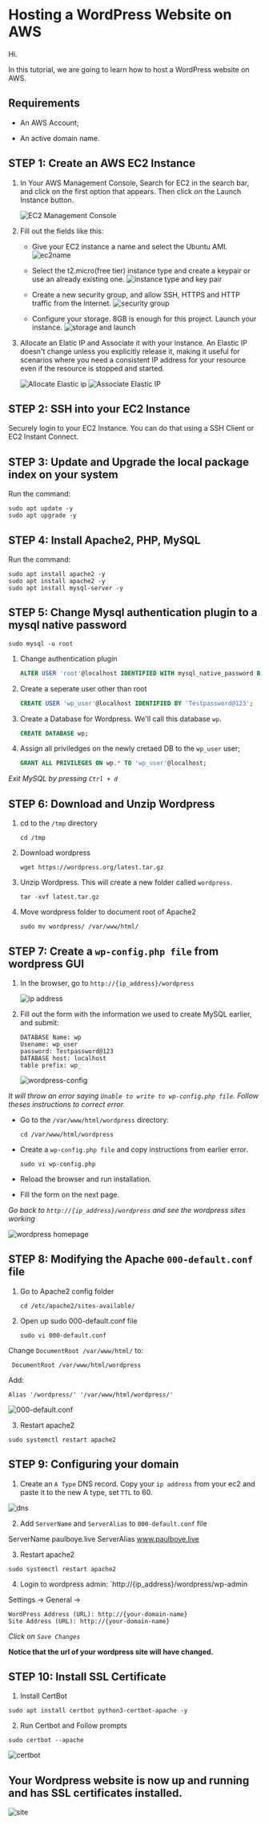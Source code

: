 # Hosting a WordPress Website on AWS

Hi.

In this tutorial, we are going to learn how to host a WordPress website on AWS.

## Requirements

- An AWS Account;

- An active domain name.

## STEP 1: Create an AWS EC2 Instance

1. In Your AWS Management Console, Search for EC2 in the search bar, and click on the first option that appears. Then click on the Launch Instance button.

    ![EC2 Management Console](./assets/1.png)

2. Fill out the fields like this:
    - Give your EC2 instance a name and select the Ubuntu AMI.
    ![ec2name](./assets/2.png)

    - Select the t2.micro(free tier) instance type and create a keypair or use an already existing one.
    ![instance type and key pair](./assets/3.png)

    - Create a new security group, and allow SSH, HTTPS and HTTP traffic from the Internet.
    ![security group](./assets/4.png)

    - Configure your storage. 8GB is enough for this project. Launch your instance.
    ![storage and launch](./assets/5.png)

3. Allocate an Elatic IP and Associate it with your instance. An Elastic IP doesn't change unless you explicitly release it, making it useful for scenarios where you need a consistent IP address for your resource even if the resource is stopped and started.

    ![Allocate Elastic ip](./assets/6.png)
    ![Associate Elastic IP](./assets/7.png)

## STEP 2: SSH into your EC2 Instance

Securely login to your EC2 Instance. You can do that using a SSH Client or EC2 Instant Connect.

## STEP 3: Update and Upgrade the local package index on your system

Run the command:

```ubuntu
sudo apt update -y
sudo apt upgrade -y
```

## STEP 4: Install Apache2, PHP, MySQL

Run the command:

```ubuntu
sudo apt install apache2 -y
sudo apt install apache2 -y
sudo apt install mysql-server -y
```

## STEP 5: Change Mysql authentication plugin to a mysql native password

```ubuntu
sudo mysql -u root
```

1. Change authentication plugin

    ```sql
    ALTER USER 'root'@localhost IDENTIFIED WITH mysql_native_password BY 'Testpassword@123';
    ```

2. Create a seperate user other than root

    ```sql
    CREATE USER 'wp_user'@localhost IDENTIFIED BY 'Testpassword@123';
    ```

3. Create a Database for Wordpress. We'll call this database `wp`.

    ```sql
    CREATE DATABASE wp;
    ```

4. Assign all priviledges on the newly cretaed DB to the `wp_user` user;

    ```sql
    GRANT ALL PRIVILEGES ON wp.* TO 'wp_user'@localhost;
    ```

*Exit MySQL by pressing `Ctrl + d`*

## STEP 6: Download and Unzip Wordpress

1. cd to the `/tmp` directory

    ```ubuntu
    cd /tmp
    ```

2. Download wordpress

    ```ubuntu
    wget https://wordpress.org/latest.tar.gz
    ```

3. Unzip Wordpress. This will create a new folder called `wordpress`.

    ```ubuntu
    tar -xvf latest.tar.gz 
    ```

4. Move wordpress folder to document root of Apache2

    ```ubuntu
   sudo mv wordpress/ /var/www/html/
    ```

## STEP 7: Create a `wp-config.php file` from wordpress GUI

1. In the browser, go to `http://{ip_address}/wordpress`

    ![ip address](./assets/ip%20address.png)

2. Fill out the form with the information we used to create MySQL earlier, and submit:

    ```wordpress
    DATABASE Name: wp
    Usename: wp_user
    password: Testpassword@123
    DATABASE host: localhost
    table prefix: wp_
    ``````

    ![wordpress-config](./assets/wordpress-config-form.png)

*It will throw an error saying `Unable to write to wp-config.php file`. Follow theses instructions to correct error.*

- Go to the `/var/www/html/wordpress` directory:

    ```ubuntu
    cd /var/www/html/wordpress
    ```

- Create a `wp-config.php file` and copy instructions from earlier error.

    ```ubuntu
    sudo vi wp-config.php
    ```

- Reload the browser and run installation.

- Fill the form on the next page.

*Go back to `http://{ip_address}/wordpress` and see the wordpress sites working*

![wordpress homepage](./assets/wordpress%20homepage.png)

## STEP 8: Modifying the Apache `000-default.conf` file

1. Go to Apache2 config folder

    ```ubuntu
    cd /etc/apache2/sites-available/
    ```

2. Open up sudo 000-default.conf file

    ```ubuntu
    sudo vi 000-default.conf 
    ```

Change `DocumentRoot /var/www/html/` to:

```ubuntu
 DocumentRoot /var/www/html/wordpress
```
   
Add:

```ubuntu
Alias '/wordpress/' '/var/www/html/wordpress/'
```

![000-default.conf](./assets/000-apache.conf.png)

3. Restart apache2

```ubuntu
sudo systemctl restart apache2 
```

## STEP 9: Configuring your domain

1. Create an `A Type` DNS record. Copy your `ip address` from your ec2 and paste it to the new A type, set `TTL` to 60.

![dns](./assets/dns.png)

2. Add `ServerName` and `ServerAlias` to `000-default.conf` file

ServerName paulboye.live
ServerAlias www.paulboye.live

3. Restart apache2

```ubuntu
sudo systemctl restart apache2 
```

4. Login to wordpress admin: `http://{ip_address}/wordpress/wp-admin

Settings -> General -> 
```
WordPress Address (URL): http://{your-domain-name}
Site Address (URL): http://{your-domain-name}
```

*Click on `Save Changes`*

**Notice that the url of your wordpress site will have changed.**

## STEP 10: Install SSL Certificate

1. Install CertBot

```ubuntu
sudo apt install certbot python3-certbot-apache -y
```

2. Run Certbot and Follow prompts

```ubuntu
sudo certbot --apache
```

![certbot](./assets/certbot.png)

## Your Wordpress website is now up and running and has SSL certificates installed.

![site](./assets/site.png)